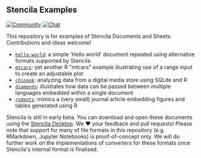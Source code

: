 ## Stencila Examples

[![Community](https://img.shields.io/badge/join-community-green.svg)](https://community.stenci.la)
[![Chat](https://badges.gitter.im/stencila/stencila.svg)](https://gitter.im/stencila/stencila)

This repository is for examples of Stencila Documents and Sheets. Contributions and ideas welcome!

- [`hello-world`](hello-world): a simple 'Hello world' document repeated using alternative formats supported by Stencila
- [`mtcars`](mtcars): yet another R "mtcars" example illustrating use of a range input to create an adjustable plot
- [`chinook`](chinook): analyzing data from a digital media store using SQLite and R
- [`diamonds`](diamonds): illustrates how data can be passed between multiple languages embedded within a single document
- [`rodents`](rodents): mimics a (very small) journal article embedding figures and tables generated using R

Stencila is still in early beta. You can download and open these documents using the [Stencila Desktop](https://github.com/stencila/desktop/releases). We :heart: your feedback and pull requests! Please note that support for many of file formats in this repository (e.g. RMarkdown, Jupyter Notebooks) is proof-of-concept only. We will do further work on the implementations of converters for these formats once Stencila's internal format is finalised.
